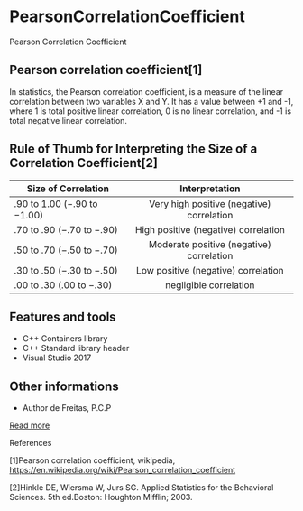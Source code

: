 # PearsonCorrelationCoefficient
Pearson Correlation Coefficient

## Pearson correlation coefficient[1]

In statistics, the Pearson correlation coefficient, is a measure of the linear correlation
between two variables X and Y. It has a value between +1 and -1, where 1 is total positive
linear correlation, 0 is no linear correlation, and -1 is total negative linear correlation.

## Rule of Thumb for Interpreting the Size of a Correlation Coefficient[2]

| Size of Correlation           | Interpretation                            |
| ----------------------------- |:-----------------------------------------:|
| .90 to 1.00 (−.90 to −1.00)   | Very high positive (negative) correlation |
| .70 to .90 (−.70 to −.90)     | High positive (negative) correlation      |
| .50 to .70 (−.50 to −.70)     | Moderate positive (negative) correlation  |
| .30 to .50 (−.30 to −.50)     | Low positive (negative) correlation       |
| .00 to .30 (.00 to −.30)      | negligible correlation                    |

## Features and tools

* C++ Containers library
* C++ Standard library header
* Visual Studio 2017

## Other informations

* Author de Freitas, P.C.P

[Read more](https://www.google.com)

References

[1]Pearson correlation coefficient, wikipedia, https://en.wikipedia.org/wiki/Pearson_correlation_coefficient

[2]Hinkle DE, Wiersma W, Jurs SG. Applied Statistics for the Behavioral Sciences. 5th ed.Boston: Houghton Mifflin; 2003.

